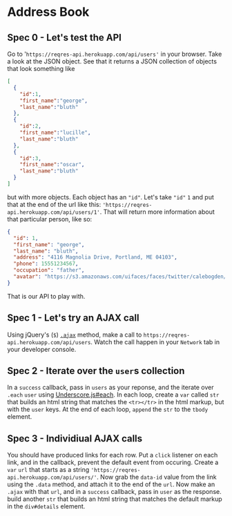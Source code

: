 # Address Book

## Spec 0 - Let's test the API
Go to '`https://reqres-api.herokuapp.com/api/users'` in your browser. Take a look at the JSON object. See that it returns a JSON collection of objects that look something like
```JSON
[
  {
    "id":1,
    "first_name":"george",
    "last_name":"bluth"
  },
  {
    "id":2,
    "first_name":"lucille",
    "last_name":"bluth"
  },
  {
    "id":3,
    "first_name":"oscar",
    "last_name":"bluth"
  }
]
```
but with more objects. Each object has an `"id"`. Let's take `"id"` `1` and put that at the end of the url like this:
`'https://reqres-api.herokuapp.com/api/users/1'`. That will return more information about that particular person, like so:
```JSON
{
  "id": 1,
  "first_name": "george",
  "last_name": "bluth",
  "address": "4116 Magnolia Drive, Portland, ME 04103",
  "phone": 15551234567,
  "occupation": "father",
  "avatar": "https://s3.amazonaws.com/uifaces/faces/twitter/calebogden/128.jpg"
}
```

That is our API to play with.

## Spec 1 - Let's try an AJAX call
Using jQuery's (`$`) [`.ajax`](http://api.jquery.com/jquery.ajax/) method, make a call to `https://reqres-api.herokuapp.com/api/users`. Watch the call happen in your `Network` tab in your developer console. 

## Spec 2 - Iterate over the `user`s collection
In a `success` callback, pass in `users` as your reponse, and the iterate over `.each` `user` using [Underscore.js#each](http://underscorejs.org/#each). In each loop, create a `var` called `str` that builds an html string that matches the `<tr></tr>` in the html markup, but with the `user` keys. At the end of each loop, `append` the `str` to the `tbody` element.

## Spec 3 - Individiual AJAX calls
You should have produced links for each row. Put a `click` listener on each link, and in the callback, prevent the default event from occuring. Create a `var` `url` that starts as a string `'https://reqres-api.herokuapp.com/api/users/'`. Now grab the `data-id` value from the link using the `.data` method, and attach it to the end of the `url`. Now make an `.ajax` with that `url`, and in a `success` callback, pass in `user` as the response. build another `str` that builds an html string that matches the default markup in the `div#details` element.
